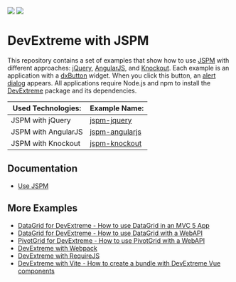 <!-- default badges list -->
[![](https://img.shields.io/badge/Open_in_DevExpress_Support_Center-FF7200?style=flat-square&logo=DevExpress&logoColor=white)](https://supportcenter.devexpress.com/ticket/details/T1170927)
[![](https://img.shields.io/badge/📖_How_to_use_DevExpress_Examples-e9f6fc?style=flat-square)](https://docs.devexpress.com/GeneralInformation/403183)
<!-- default badges end -->
# DevExtreme with JSPM

This repository contains a set of examples that show how to use [JSPM](http://jspm.io/) with different approaches: [jQuery](http://jquery.com/), [AngularJS](https://angularjs.org/), and [Knockout](http://knockoutjs.com/). Each example is an application with a [dxButton](https://js.devexpress.com/Documentation/ApiReference/UI_Components/dxButton/) widget. When you click this button, an [alert dialog](https://js.devexpress.com/Documentation/ApiReference/Common/Utils/ui/dialog/#alertmessageHtml_title) appears. All applications require Node.js and npm to install the [DevExtreme](http://js.devexpress.com/) package and its dependencies.

Used Technologies: | Example Name:
------------------ | --------------
JSPM with jQuery   | [jspm-jquery](jspm-jquery/)
JSPM with AngularJS| [jspm-angularjs](jspm-angularjs/)
JSPM with Knockout | [jspm-knockout](jspm-knockout/)

## Documentation

- [Use JSPM](https://js.devexpress.com/Documentation/Guide/Common/Modularity/Link_Modules/#Use_jspm)

## More Examples

- [DataGrid for DevExtreme - How to use DataGrid in an MVC 5 App](https://github.com/DevExpress-Examples/devextreme-datagrid-mvc5)
- [DataGrid for DevExtreme - How to use DataGrid with a WebAPI](https://github.com/DevExpress-Examples/devextreme-datagrid-with-webapi)
- [PivotGrid for DevExtreme - How to use PivotGrid with a WebAPI](https://github.com/DevExpress-Examples/devextreme-pivotgrid-with-webapi)
- [DevExtreme with Webpack](https://github.com/DevExpress-Examples/devextreme-webpack-examples)
- [DevExtreme with RequireJS](https://github.com/DevExpress-Examples/devextreme-requirejs-examples)
- [DevExtreme with Vite - How to create a bundle with DevExtreme Vue components](https://github.com/DevExpress-Examples/devextreme-vite-vue-bundling)
